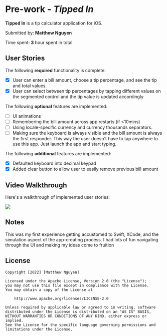 # Pre-work - *Tipped In*

**Tipped In** is a tip calculator application for iOS.

Submitted by: **Matthew Nguyen**

Time spent: **3** hour spent in total

## User Stories

The following **required** functionality is complete:

* [x] User can enter a bill amount, choose a tip percentage, and see the tip and total values.
* [x] User can select between tip percentages by tapping different values on the segmented control and the tip value is updated accordingly

The following **optional** features are implemented:

* [ ] UI animations
* [ ] Remembering the bill amount across app restarts (if <10mins)
* [ ] Using locale-specific currency and currency thousands separators.
* [ ] Making sure the keyboard is always visible and the bill amount is always the first responder. This way the user doesn't have to tap anywhere to use this app. Just launch the app and start typing.

The following **additional** features are implemented:

- [X] Defaulted keyboard into decimal keypad
- [X] Added clear button to allow user to easily remove previous bill amount

## Video Walkthrough

Here's a walkthrough of implemented user stories:

![](https://i.imgur.com/1RIivSk.gif)


## Notes

This was my first experience getting accustomed to Swift, XCode, and the simulation aspect of the app-creating process. I had lots of fun navigating through the UI and making my ideas come to fruition

## License

    Copyright [2022] [Matthew Nguyen]

    Licensed under the Apache License, Version 2.0 (the "License");
    you may not use this file except in compliance with the License.
    You may obtain a copy of the License at

        http://www.apache.org/licenses/LICENSE-2.0

    Unless required by applicable law or agreed to in writing, software
    distributed under the License is distributed on an "AS IS" BASIS,
    WITHOUT WARRANTIES OR CONDITIONS OF ANY KIND, either express or implied.
    See the License for the specific language governing permissions and
    limitations under the License.
